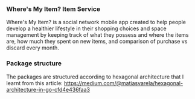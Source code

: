 ### Where's My Item? Item Service

Where's My Item? is a social network mobile app created to help people develop a healthier lifestyle in their shopping
choices and space management by keeping track of what they possess and where the items are, how
much they spent on new items, and comparison of purchase vs discard every month.

### Package structure
The packages are structured according to hexagonal architecture that I learnt from this article: https://medium.com/@matiasvarela/hexagonal-architecture-in-go-cfd4e436faa3
